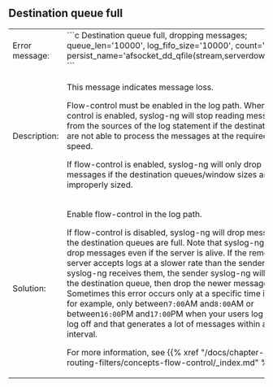 ---
---
<!-- DISCLAIMER: This file is based on the syslog-ng Open Source Edition documentation https://github.com/balabit/syslog-ng-ose-guides/commit/2f4a52ee61d1ea9ad27cb4f3168b95408fddfdf2 and is used under the terms of The syslog-ng Open Source Edition Documentation License. The file has been modified by Axoflow. -->

## Destination queue full

<table>
<colgroup>
<col style="width: 50%" />
<col style="width: 50%" />
</colgroup>
<tbody>
<tr class="odd">
<td>Error message:</td>
<td>```c
Destination queue full, dropping messages; queue_len=&#39;10000&#39;, 
log_fifo_size=&#39;10000&#39;, count=&#39;4&#39;, 
persist_name=&#39;afsocket_dd_qfile(stream,serverdown:514)&#39; 
```</td>
</tr>
<tr class="even">
<td>Description:</td>
<td><p>This message indicates message loss.</p>
<p>Flow-control must be enabled in the log path. When flow-control is enabled, syslog-ng will stop reading messages from the sources of the log statement if the destinations are not able to process the messages at the required speed.</p>
<p>If flow-control is enabled, syslog-ng will only drop messages if the destination queues/window sizes are improperly sized.</p></td>
</tr>
<tr class="odd">
<td>Solution:</td>
<td><p>Enable flow-control in the log path.</p>
<p>If flow-control is disabled, syslog-ng will drop messages if the destination queues are full. Note that syslog-ng will drop messages even if the server is alive. If the remote server accepts logs at a slower rate than the sender syslog-ng receives them, the sender syslog-ng will fill up the destination queue, then drop the newer messages. Sometimes this error occurs only at a specific time interval, for example, only between<code>7:00</code>AM and<code>8:00</code>AM or between<code>16:00</code>PM and<code>17:00</code>PM when your users log in or log off and that generates a lot of messages within a short interval.</p>
<p>For more information, see {{% xref "/docs/chapter-routing-filters/concepts-flow-control/_index.md" %}}.</p></td>
</tr>
</tbody>
</table>

